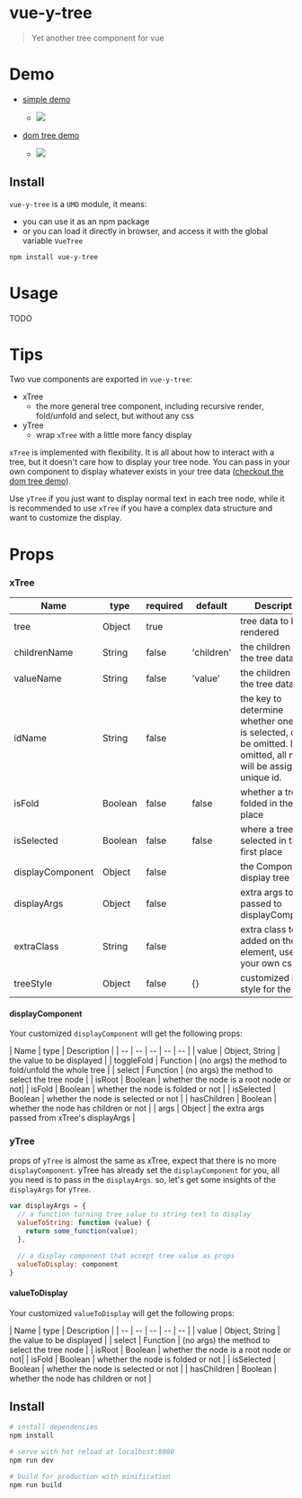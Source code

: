 # vue-y-tree

> Yet another tree component for vue

# Demo

- [simple demo](http://jsfiddle.net/kdepp/gdmzcf4t/)
  - ![](https://cloud.githubusercontent.com/assets/461599/17044723/3c4fec00-4ff5-11e6-81ae-6fa65d5189b4.png)

- [dom tree demo](http://jsfiddle.net/kdepp/gdmzcf4t/)
  - ![](https://cloud.githubusercontent.com/assets/461599/17045844/e037c1bc-4fff-11e6-83d0-503c05732841.png)

## Install

`vue-y-tree` is a `UMD` module, it means:
- you can use it as an npm package
- or you can load it directly in browser, and access it with the global variable `VueTree`

``` bash
npm install vue-y-tree

```

# Usage

TODO

# Tips

Two vue components are exported in `vue-y-tree`:

- xTree
  - the more general tree component, including recursive render, fold/unfold and select, but without any css
- yTree
  - wrap `xTree` with a little more fancy display

`xTree` is implemented with flexibility. It is all about how to interact with a tree, but it doesn't care how to display your tree node. You can pass in your own component to display whatever exists in your tree data ([checkout the dom tree demo](link)).

Use `yTree` if you just want to display normal text in each tree node, while it is recommended to use `xTree` if you have a complex data structure and want to customize the display.


# Props

### xTree

| Name | type | required | default | Description |
| -- | -- | -- | -- | -- |
| tree | Object | true |  | tree data to be rendered |
| childrenName | String | false | 'children' | the children key in the tree data
| valueName | String | false | 'value' | the children key in the tree data
| idName | String | false |   | the key to determine whether one node is selected, could be omitted. If omitted, all nodes will be assigned a unique id. |
| isFold | Boolean | false | false | whether a tree is folded in the first place |
| isSelected | Boolean | false | false | where a tree is selected in the first place |
| displayComponent | Object | false |   | the Component to display tree value |
| displayArgs | Object | false |   | extra args to be passed to displayComponent |
| extraClass | String | false |   | extra class to be added on the root element, use it for your own css |
| treeStyle | Object | false | {} | customized inline style for the tree |


#### displayComponent

Your customized `displayComponent` will get the following props:

| Name | type | Description |
| -- | -- | -- | -- | -- |
| value | Object, String | the value to be displayed |
| toggleFold | Function | (no args) the method to fold/unfold the whole tree |
| select | Function | (no args) the method to select the tree node |
| isRoot | Boolean | whether the node is a root node or not|
| isFold | Boolean | whether the node is folded or not |
| isSelected | Boolean | whether the node is selected or not |
| hasChildren | Boolean | whether the node has children or not |
| args | Object | the extra args passed from xTree's displayArgs |


### yTree

props of `yTree` is almost the same as xTree, expect that there is no more `displayComponent`. yTree has already set the `displayComponent` for you, all you need is to pass in the `displayArgs`. so, let's get some insights of the `displayArgs` for `yTree`.

``` javascript
var displayArgs = {
  // a function turning tree value to string text to display
  valueToString: function (value) {
    return some_function(value);
  },

  // a display component that accept tree value as props 
  valueToDisplay: component      
}
```

#### valueToDisplay

Your customized `valueToDisplay` will get the following props:

| Name | type | Description |
| -- | -- | -- | -- | -- |
| value | Object, String | the value to be displayed |
| select | Function | (no args) the method to select the tree node |
| isRoot | Boolean | whether the node is a root node or not|
| isFold | Boolean | whether the node is folded or not |
| isSelected | Boolean | whether the node is selected or not |
| hasChildren | Boolean | whether the node has children or not |


## Install

``` bash
# install dependencies
npm install

# serve with hot reload at localhost:8080
npm run dev

# build for production with minification
npm run build
```


